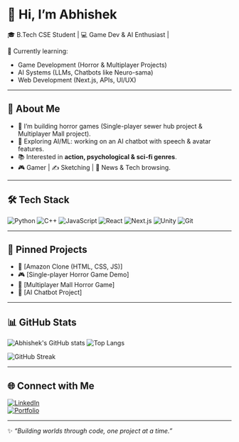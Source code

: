 # 👋 Hi, I’m Abhishek  

🎓 B.Tech CSE Student | 💻 Game Dev & AI Enthusiast | 

🌱 Currently learning:
- Game Development (Horror & Multiplayer Projects)
- AI Systems (LLMs, Chatbots like Neuro-sama)
- Web Development (Next.js, APIs, UI/UX)

---

## 🚀 About Me
- 🔭 I’m building horror games (Single-player sewer hub project & Multiplayer Mall project).  
- 🤖 Exploring AI/ML: working on an AI chatbot with speech & avatar features.  
- 📚 Interested in **action, psychological & sci-fi genres**.  
- 🎮 Gamer | ✍️ Sketching | 📖 News & Tech browsing.  

---

## 🛠️ Tech Stack
![Python](https://img.shields.io/badge/Python-3776AB?style=for-the-badge&logo=python&logoColor=white)
![C++](https://img.shields.io/badge/C%2B%2B-00599C?style=for-the-badge&logo=c%2B%2B&logoColor=white)
![JavaScript](https://img.shields.io/badge/JavaScript-F7DF1E?style=for-the-badge&logo=javascript&logoColor=black)
![React](https://img.shields.io/badge/React-20232A?style=for-the-badge&logo=react&logoColor=61DAFB)
![Next.js](https://img.shields.io/badge/Next.js-000000?style=for-the-badge&logo=nextdotjs&logoColor=white)
![Unity](https://img.shields.io/badge/Unity-100000?style=for-the-badge&logo=unity&logoColor=white)
![Git](https://img.shields.io/badge/Git-F05032?style=for-the-badge&logo=git&logoColor=white)

---

## 📌 Pinned Projects
- 🛒 [Amazon Clone (HTML, CSS, JS)]
- 🎮 [Single-player Horror Game Demo]  
- 🏢 [Multiplayer Mall Horror Game]  
- 🤖 [AI Chatbot Project] 

---

## 📊 GitHub Stats
![Abhishek's GitHub stats](https://github-readme-stats.vercel.app/api?username=ryukyash2004&show_icons=true&theme=radical)  ![Top Langs](https://github-readme-stats.vercel.app/api/top-langs/?username=ryukyash2004&layout=compact&theme=radical)  

![GitHub Streak](https://streak-stats.demolab.com/?user=ryukyash2004&theme=radical)  

---

## 🌐 Connect with Me
[![LinkedIn](https://img.shields.io/badge/LinkedIn-0077B5?style=for-the-badge&logo=linkedin&logoColor=white)](https://linkedin.com/in/yourlinkedin)  
[![Portfolio](https://img.shields.io/badge/Portfolio-000000?style=for-the-badge&logo=firefox&logoColor=white)](https://yourportfolio.com)  

---

✨ *“Building worlds through code, one project at a time.”*
